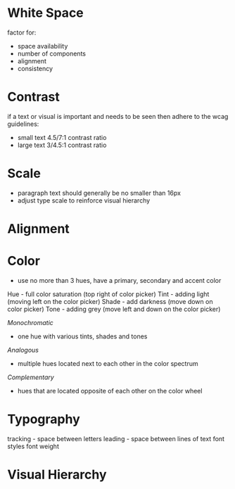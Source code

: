 # White Space
factor for:
- space availability
- number of components
- alignment
- consistency

# Contrast
if a text or visual is important and needs to be seen then adhere to the wcag guidelines: 
- small text 4.5/7:1 contrast ratio
- large text 3/4.5:1 contrast ratio

# Scale
- paragraph text should generally be no smaller than 16px
- adjust type scale to reinforce visual hierarchy

# Alignment

# Color
- use no more than 3 hues, have a primary, secondary and accent color

Hue - full color saturation (top right of color picker)
Tint - adding light (moving left on the color picker)
Shade - add darkness (move down on color picker)
Tone - adding grey (move left and down on the color picker)

*Monochromatic*
- one hue with various tints, shades and tones

*Analogous*
- multiple hues located next to each other in the color spectrum

*Complementary*
- hues that are located opposite of each other on the color wheel

# Typography
tracking - space between letters
leading - space between lines of text
font styles
font weight

# Visual Hierarchy